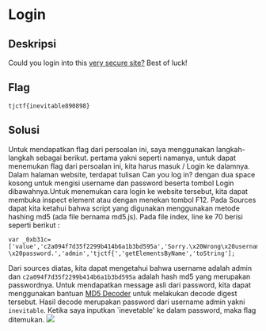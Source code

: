 # Login

## Deskripsi
Could you login into this [very secure site?](https://login.tjctf.org/) Best of luck!

## Flag
```
tjctf{inevitable890898}
```

## Solusi
Untuk mendapatkan flag dari persoalan ini, saya menggunakan langkah-langkah sebagai berikut. pertama yakni seperti namanya, untuk dapat menemukan flag dari persoalan ini, kita harus masuk / Login ke dalamnya. Dalam halaman website, terdapat tulisan Can you log in? dengan dua space kosong untuk mengisi username dan password beserta tombol Login dibawahnya.Untuk menemukan cara login ke website tersebut, kita dapat membuka inspect element atau dengan menekan tombol F12. Pada Sources dapat kita ketahui bahwa script yang digunakan menggunakan metode hashing md5 (ada file bernama md5.js). Pada file index, line ke 70 berisi seperti berikut :
```
var _0xb31c=['value','c2a094f7d35f2299b414b6a1b3bd595a','Sorry.\x20Wrong\x20username\x20o \x20password.','admin','tjctf{','getElementsByName','toString'];
```
Dari sources diatas, kita dapat mengetahui bahwa username adalah admin dan `c2a094f7d35f2299b414b6a1b3bd595a` adalah hash md5 yang merupakan passwordnya. Untuk mendapatkan message asli dari password, kita dapat menggunakan bantuan [MD5 Decoder](https://www.md5online.org/md5-decrypt.html) untuk melakukan decode digest tersebut. 
Hasil decode merupakan password dari username admin yakni `inevitable`. Ketika saya inputkan `inevetable' ke dalam password, maka flag ditemukan. 
![](https://github.com/nissyua/TJCTF2020/blob/master/Web/Login/flag.png)
